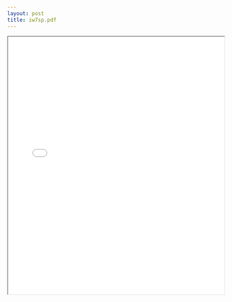 ```yaml
---
layout: post
title: iw7sp.pdf
---
```


<div class="pdf-container">
<iframe src="/ea/assets/pdfs/iw7sp.pdf" height="600" width="100%" allowFullScreen="true"></iframe>
</div>

